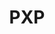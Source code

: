---
layout: home
lastUpdated: false
title: PXP

hero:
    name: PXP
    tagline: A superset of PHP with extended syntax and runtime capabilities.
    actions:
        - theme: brand
          text: Get started
          link: /introduction/what-is-pxp
        - theme: alt
          text: View on GitHub
          link: https://github.com/pxp-lang

features:
  - title: Extended type system
    details: Additions to PHP's type system allow you to better express your data and take advantage of powerful static analysis.
  - title: Powerful runtime library
    details: A first-party Composer package provides a set of classes and helpers to aid in producing safe PHP code.
  - title: Developer experience
    details: Each feature that PXP provides is carefully planned out to improve developer experience with zero negative effect.
---